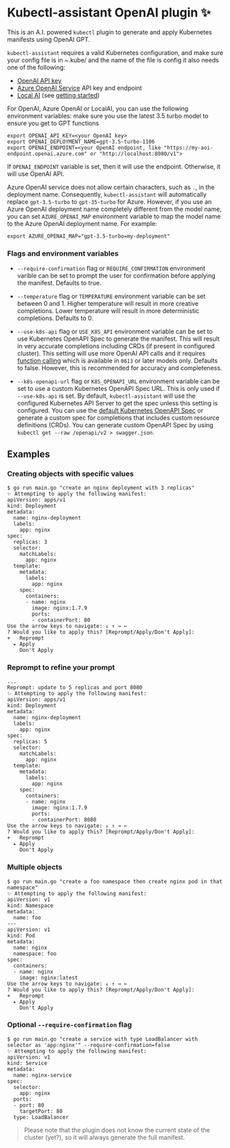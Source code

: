 # Kubectl-assistant OpenAI plugin ✨

This is an A.I. powered `kubectl` plugin to generate and apply Kubernetes manifests using OpenAI GPT.

`kubectl-assistant` requires a valid Kubernetes configuration, and make sure your config file is in ~.kube/ and the name of the file is config
it also needs one of the following:

- [OpenAI API key](https://platform.openai.com/overview)
- [Azure OpenAI Service](https://aka.ms/azure-openai) API key and endpoint
- [Local AI](https://github.com/go-skynet/LocalAI) (see [getting started](https://localai.io/basics/getting_started/index.html))

For OpenAI, Azure OpenAI or LocalAI, you can use the following environment variables:
make sure you use the latest 3.5 turbo model to ensure you get to GPT functions

```shell
export OPENAI_API_KEY=<your OpenAI key>
export OPENAI_DEPLOYMENT_NAME=gpt-3.5-turbo-1106
export OPENAI_ENDPOINT=<your OpenAI endpoint, like "https://my-aoi-endpoint.openai.azure.com" or "http://localhost:8080/v1">
```

If `OPENAI_ENDPOINT` variable is set, then it will use the endpoint. Otherwise, it will use OpenAI API.

Azure OpenAI service does not allow certain characters, such as `.`, in the deployment name. Consequently, `kubectl-assistant` will automatically replace `gpt-3.5-turbo` to `gpt-35-turbo` for Azure. However, if you use an Azure OpenAI deployment name completely different from the model name, you can set `AZURE_OPENAI_MAP` environment variable to map the model name to the Azure OpenAI deployment name. For example:

```shell
export AZURE_OPENAI_MAP="gpt-3.5-turbo=my-deployment"
```

### Flags and environment variables

- `--require-confirmation` flag or `REQUIRE_CONFIRMATION` environment varible can be set to prompt the user for confirmation before applying the manifest. Defaults to true.

- `--temperature` flag or `TEMPERATURE` environment variable can be set between 0 and 1. Higher temperature will result in more creative completions. Lower temperature will result in more deterministic completions. Defaults to 0.

- `--use-k8s-api` flag or `USE_K8S_API` environment variable can be set to use Kubernetes OpenAPI Spec to generate the manifest. This will result in very accurate completions including CRDs (if present in configured cluster). This setting will use more OpenAI API calls and it requires [function calling](https://openai.com/blog/function-calling-and-other-api-updates) which is available in `0613` or later models only. Defaults to false. However, this is recommended for accuracy and completeness.

- `--k8s-openapi-url` flag or `K8S_OPENAPI_URL` environment variable can be set to use a custom Kubernetes OpenAPI Spec URL. This is only used if `--use-k8s-api` is set. By default, `kubectl-assistant` will use the configured Kubernetes API Server to get the spec unless this setting is configured. You can use the [default Kubernetes OpenAPI Spec](https://raw.githubusercontent.com/kubernetes/kubernetes/master/api/openapi-spec/swagger.json) or generate a custom spec for completions that includes custom resource definitions (CRDs). You can generate custom OpenAPI Spec by using `kubectl get --raw /openapi/v2 > swagger.json`.

## Examples

### Creating objects with specific values

```shell
$ go run main.go "create an nginx deployment with 3 replicas"
✨ Attempting to apply the following manifest:
apiVersion: apps/v1
kind: Deployment
metadata:
  name: nginx-deployment
  labels:
    app: nginx
spec:
  replicas: 3
  selector:
    matchLabels:
      app: nginx
  template:
    metadata:
      labels:
        app: nginx
    spec:
      containers:
      - name: nginx
        image: nginx:1.7.9
        ports:
        - containerPort: 80
Use the arrow keys to navigate: ↓ ↑ → ←
? Would you like to apply this? [Reprompt/Apply/Don't Apply]:
+   Reprompt
  ▸ Apply
    Don't Apply
```

### Reprompt to refine your prompt

```shell
...
Reprompt: update to 5 replicas and port 8080
✨ Attempting to apply the following manifest:
apiVersion: apps/v1
kind: Deployment
metadata:
  name: nginx-deployment
  labels:
    app: nginx
spec:
  replicas: 5
  selector:
    matchLabels:
      app: nginx
  template:
    metadata:
      labels:
        app: nginx
    spec:
      containers:
      - name: nginx
        image: nginx:1.7.9
        ports:
        - containerPort: 8080
Use the arrow keys to navigate: ↓ ↑ → ←
? Would you like to apply this? [Reprompt/Apply/Don't Apply]:
+   Reprompt
  ▸ Apply
    Don't Apply
```

### Multiple objects

```shell
$ go run main.go "create a foo namespace then create nginx pod in that namespace"
✨ Attempting to apply the following manifest:
apiVersion: v1
kind: Namespace
metadata:
  name: foo
---
apiVersion: v1
kind: Pod
metadata:
  name: nginx
  namespace: foo
spec:
  containers:
  - name: nginx
    image: nginx:latest
Use the arrow keys to navigate: ↓ ↑ → ←
? Would you like to apply this? [Reprompt/Apply/Don't Apply]:
+   Reprompt
  ▸ Apply
    Don't Apply
```

### Optional `--require-confirmation` flag

```shell
$ go run main.go "create a service with type LoadBalancer with selector as 'app:nginx'" --require-confirmation=false
✨ Attempting to apply the following manifest:
apiVersion: v1
kind: Service
metadata:
  name: nginx-service
spec:
  selector:
    app: nginx
  ports:
  - port: 80
    targetPort: 80
  type: LoadBalancer
```

> Please note that the plugin does not know the current state of the cluster (yet?), so it will always generate the full manifest.
